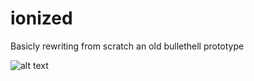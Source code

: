 # ionized

Basicly rewriting from scratch an old bullethell prototype

![alt text](https://puu.sh/xGN1E/c85c3e3239.gif)
